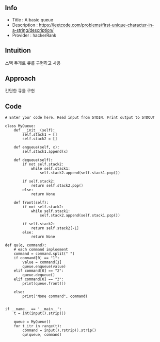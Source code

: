 ## Info
- Title : A basic queue
- Description : [https://leetcode.com/problems/first-unique-character-in-a-string/description/ ](https://www.hackerrank.com/challenges/one-week-preparation-kit-queue-using-two-stacks)
- Provider : hackerRank

## Intuition
스택 두개로 큐를 구현하고 사용
## Approach
<!-- Describe your approach to solving the problem. -->
간단한 큐를 구현

## Code
```
# Enter your code here. Read input from STDIN. Print output to STDOUT

class MyQueue:
    def __init__(self):
        self.stack1 = []
        self.stack2 = []
        
    def enqueue(self, x):
        self.stack1.append(x)
        
    def dequeue(self):
        if not self.stack2:
            while self.stack1:
                self.stack2.append(self.stack1.pop())
                
        if self.stack2:
            return self.stack2.pop()
        else:
            return None
            
    def front(self):
        if not self.stack2:
            while self.stack1:
                self.stack2.append(self.stack1.pop())
        
        if self.stack2:
            return self.stack2[-1]
        else:
            return None

def qu(q, command):
    # each command imploement
    command = command.split(" ")
    if command[0] == "1":
        value = command[1]
        queue.enqueue(value)
    elif command[0] == "2":
        queue.dequeue()
    elif command[0] == "3":
        print(queue.front())
        
    else:
        print("None command", command)


if __name__ == '__main__':
    t = int(input().strip())
    
    queue = MyQueue()
    for t_itr in range(t):
        command = input().rstrip().strip()
        qu(queue, command)
        
```
